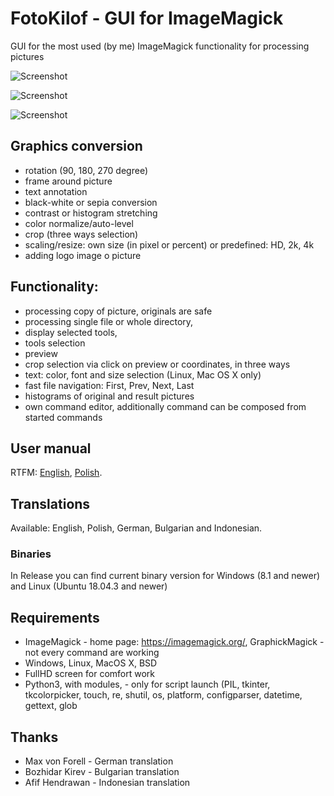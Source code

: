 # FotoKilof - GUI for ImageMagick

GUI for the most used (by me) ImageMagick functionality for processing pictures

![Screenshot](https://raw.githubusercontent.com/TeaM-TL/FotoKilof/master/screenshots/fotokilof.png)

![Screenshot](https://raw.githubusercontent.com/TeaM-TL/FotoKilof/master/screenshots/fotokilof1.png)

![Screenshot](https://raw.githubusercontent.com/TeaM-TL/FotoKilof/master/screenshots/fotokilof2.png)

## Graphics conversion
 - rotation (90, 180, 270 degree)
 - frame around picture
 - text annotation
 - black-white or sepia conversion
 - contrast or histogram stretching
 - color normalize/auto-level
 - crop (three ways selection)
 - scaling/resize: own size (in pixel or percent) or predefined: HD, 2k, 4k
 - adding logo image o picture
## Functionality:
 - processing copy of picture, originals are safe
 - processing single file or whole directory,
 - display selected tools,
 - tools selection
 - preview
 - crop selection via click on preview or coordinates, in three ways
 - text: color, font and size selection (Linux, Mac OS X only)
 - fast file navigation: First, Prev, Next, Last
 - histograms of original and result pictures
 - own command editor, additionally command can be composed from started commands

## User manual
RTFM: [English](https://raw.githubusercontent.com/TeaM-TL/FotoKilof/master/doc/en/fotokilof.pdf), [Polish](https://raw.githubusercontent.com/TeaM-TL/FotoKilof/master/doc/pl/fotokilof.pdf).

## Translations

Available: English, Polish, German, Bulgarian and Indonesian.

### Binaries
In Release you can find current binary version for Windows (8.1 and newer) and Linux (Ubuntu 18.04.3 and newer)

## Requirements
 - ImageMagick - home page: https://imagemagick.org/, GraphickMagick - not every command are working
 - Windows, Linux, MacOS X, BSD
 - FullHD screen for comfort work
 - Python3, with modules, - only for script launch (PIL, tkinter, tkcolorpicker, touch, re, shutil, os, platform, configparser, datetime, gettext, glob 

## Thanks
 - Max von Forell - German translation
 - Bozhidar Kirev - Bulgarian translation
 - Afif Hendrawan - Indonesian translation
